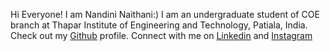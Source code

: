 Hi Everyone!
I am Nandini Naithani:)
I am an undergraduate student of COE branch at Thapar Institute of Engineering and Technology, Patiala, India.  
Check out my [Github](https://github.com/NandiniNaithani) profile.
Connect with me on [Linkedin](https://www.linkedin.com/in/nandini-naithani-0a6878229/) and [Instagram](https://www.instagram.com/naithaninandini/)
